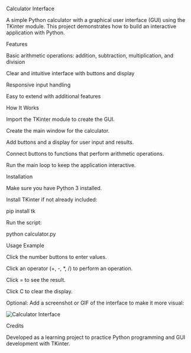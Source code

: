 Calculator Interface




A simple Python calculator with a graphical user interface (GUI) using the TKinter module. This project demonstrates how to build an interactive application with Python.

Features

Basic arithmetic operations: addition, subtraction, multiplication, and division

Clear and intuitive interface with buttons and display

Responsive input handling

Easy to extend with additional features

How It Works

Import the TKinter module to create the GUI.

Create the main window for the calculator.

Add buttons and a display for user input and results.

Connect buttons to functions that perform arithmetic operations.

Run the main loop to keep the application interactive.

Installation

Make sure you have Python 3 installed.

Install TKinter if not already included:

pip install tk


Run the script:

python calculator.py

Usage Example

Click the number buttons to enter values.

Click an operator (+, -, *, /) to perform an operation.

Click = to see the result.

Click C to clear the display.

Optional: Add a screenshot or GIF of the interface to make it more visual:

![Calculator Interface](path_to_screenshot_or_gif.gif)

Credits

Developed as a learning project to practice Python programming and GUI development with TKinter.
